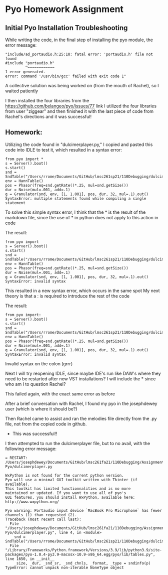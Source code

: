 # Pyo Homework Assignment

## Initial Pyo Installation Troubleshooting

While writing the code, in the final step of installing the pyo module, the error message:

```
"include/ad_portaudio.h:25:10: fatal error: 'portaudio.h' file not found
#include "portaudio.h"
         ^~~~~~~~~~~~~
1 error generated.
error: command '/usr/bin/gcc' failed with exit code 1"
```

A collective solution was being worked on (from the mouth of Rachel), so I waited patiently

I then installed the four libraries from the https://github.com/belangeo/pyo/issues/77 link
I utilized the four libraries from user "ziggear" and then finished it with the last piece of code from Rachel's directions and it was successful!

## Homework:

Utilizing the code found in "dulcimerplayer.py," I copied and pasted this code into IDLE to test it, which resulted in a syntax error:
```
from pyo import *
s = Server().boot()
s.start()
snd = SndTable("/Users/rrome/Documents/GitHub/lmsc261sp21/110Debugging/dulcimer.aiff")
env = HannTable()
pos = Phasor(freq=snd.getRate()*.25, mul=snd.getSize())
dur = Noise(mul=.001, add=.1)
g = Granulator(snd, env, [1, 1.001], pos, dur, 32, mul=.1).out()
SyntaxError: multiple statements found while compiling a single statement
```
To solve this simple syntax error, I think that the * is the result of the markdown file, since the use of * in python does not apply to this action in code

The result:
```
from pyo import
s = Server().boot()
s.start()
snd = SndTable("/Users/rrome/Documents/GitHub/lmsc261sp21/110Debugging/dulcimer.aiff")
env = HannTable()
pos = Phasor(freq=snd.getRate()*.25, mul=snd.getSize())
dur = Noise(mul=.001, add=.1)
g = Granulator(snd, env, [1, 1.001], pos, dur, 32, mul=.1).out()
SyntaxError: invalid syntax
```
This resulted in a new syntax error, which occurs in the same spot
My next theory is that a : is required to introduce the rest of the code

The result:
```
from pyo import:
s = Server().boot()
s.start()
snd = SndTable("/Users/rrome/Documents/GitHub/lmsc261sp21/110Debugging/dulcimer.aiff")
env = HannTable()
pos = Phasor(freq=snd.getRate()*.25, mul=snd.getSize())
dur = Noise(mul=.001, add=.1)
g = Granulator(snd, env, [1, 1.001], pos, dur, 32, mul=.1).out()
SyntaxError: invalid syntax
```
Invalid syntax on the colon (grrr)

Next I will try reopening IDLE, since maybe IDE's run like DAW's where they need to be restarted after new VST installations? I will include the * since who am I to question Rachel?

This failed again, with the exact same error as before

After a brief conversation with Rachel, I found my pyo in the josephdewey user (which is where it should be?)

Then Rachel came to assist and ran the melodies file directly from the .py file, not from the copied code in github.
- This was successful!!

I then attempted to run the dulcimerplayer file, but to no avail, with the following error message:
```
= RESTART: /Users/josephdewey/Documents/GitHub/lmsc261fa21/110Debugging/Assignment-Pyo/dulcimerplayer.py

WxPython is not found for the current python version.
Pyo will use a minimal GUI toolkit written with Tkinter (if available).
This toolkit has limited functionnalities and is no more
maintained or updated. If you want to use all of pyo's
GUI features, you should install WxPython, available here:
http://www.wxpython.org/

Pyo warning: Portaudio input device `MacBook Pro Microphone` has fewer channels (1) than requested (2).
Traceback (most recent call last):
  File "/Users/josephdewey/Documents/GitHub/lmsc261fa21/110Debugging/Assignment-Pyo/dulcimerplayer.py", line 4, in <module>
    snd = SndTable("/Users/rrome/Documents/GitHub/lmsc261sp21/110Debugging/dulcimer.aiff")
  File "/Library/Frameworks/Python.framework/Versions/3.9/lib/python3.9/site-packages/pyo-1.0.4-py3.9-macosx-10.9-x86_64.egg/pyo/lib/tables.py", line 1650, in __init__
    _size, _dur, _snd_sr, _snd_chnls, _format, _type = sndinfo(p)
TypeError: cannot unpack non-iterable NoneType object

```
